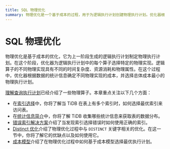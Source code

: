 ```yaml
---
title: SQL 物理优化
summary: 物理优化是一个基于成本的过程，用于为逻辑执行计划创建物理执行计划。优化器根据数据统计信息、时间复杂度和资源消耗为每个算子选择最佳的物理实现。这包括索引选择、统计信息收集、使用正确的索引、distinct 关键字优化，以及用于选择最优执行计划的成本模型。
---
```


# SQL 物理优化

物理优化是基于成本的优化，它为上一阶段生成的逻辑执行计划制定物理执行计划。在这个阶段，优化器为逻辑执行计划中的每个算子选择特定的物理实现。逻辑算子的不同物理实现具有不同的时间复杂度、资源消耗和物理属性。在这个过程中，优化器根据数据的统计信息确定不同物理实现的成本，并选择总体成本最小的物理执行计划。

[理解查询执行计划](/explain-overview.md)已经介绍了一些物理算子。本章重点关注以下几个方面：

- 在[索引选择](/choose-index.md)中，你将了解当 TiDB 在表上有多个索引时，如何选择最优索引来访问表。
- 在[统计信息简介](/statistics.md)中，你将了解 TiDB 收集哪些统计信息来获取表的数据分布。
- [错误索引解决方案](/wrong-index-solution.md)介绍了当发现索引选择错误时如何使用正确的索引。
- [Distinct 优化](/agg-distinct-optimization.md)介绍了物理优化过程中与 `DISTINCT` 关键字相关的优化。在这一节中，你将了解它的优缺点以及如何使用它。
- [成本模型](/cost-model.md)介绍了在物理优化过程中如何基于成本模型选择最优执行计划。
